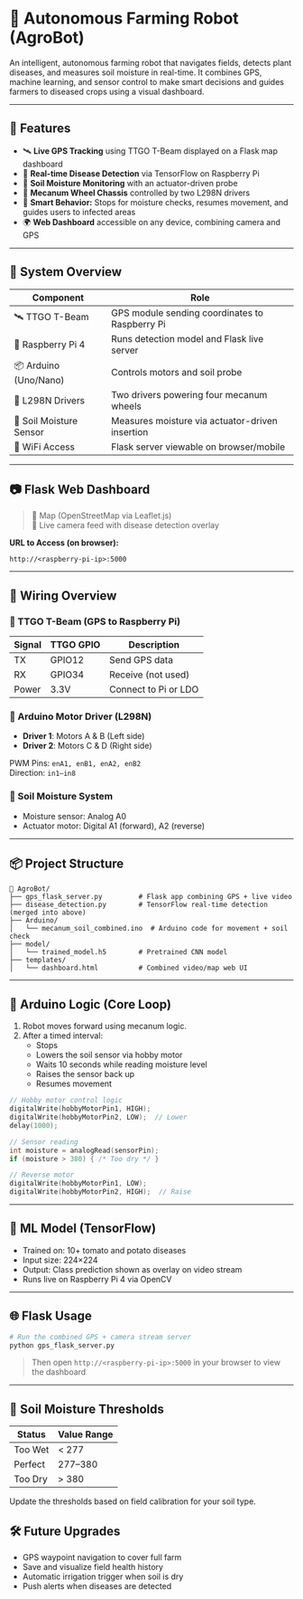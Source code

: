 # 🤖 Autonomous Farming Robot (AgroBot)

An intelligent, autonomous farming robot that navigates fields, detects plant diseases, and measures soil moisture in real-time. It combines GPS, machine learning, and sensor control to make smart decisions and guides farmers to diseased crops using a visual dashboard.

---

## 🚀 Features

- 🛰️ **Live GPS Tracking** using TTGO T-Beam displayed on a Flask map dashboard  
- 🎥 **Real-time Disease Detection** via TensorFlow on Raspberry Pi  
- 🌱 **Soil Moisture Monitoring** with an actuator-driven probe  
- 🛞 **Mecanum Wheel Chassis** controlled by two L298N drivers  
- 🧠 **Smart Behavior:** Stops for moisture checks, resumes movement, and guides users to infected areas  
- 🌍 **Web Dashboard** accessible on any device, combining camera and GPS  

---

## 🧩 System Overview

| Component            | Role                                              |
|----------------------|---------------------------------------------------|
| 🛰️ TTGO T-Beam       | GPS module sending coordinates to Raspberry Pi    |
| 🎥 Raspberry Pi 4    | Runs detection model and Flask live server        |
| 📦 Arduino (Uno/Nano)| Controls motors and soil probe                    |
| 🛞 L298N Drivers      | Two drivers powering four mecanum wheels          |
| 🧪 Soil Moisture Sensor | Measures moisture via actuator-driven insertion |
| 📡 WiFi Access       | Flask server viewable on browser/mobile           |

---

## 📷 Flask Web Dashboard

> 📍 Map (OpenStreetMap via Leaflet.js)  
> 🎥 Live camera feed with disease detection overlay  

**URL to Access (on browser):**
```
http://<raspberry-pi-ip>:5000
```

---

## 🔌 Wiring Overview

### 📍 TTGO T-Beam (GPS to Raspberry Pi)

| Signal | TTGO GPIO | Description             |
|--------|------------|-------------------------|
| TX     | GPIO12     | Send GPS data           |
| RX     | GPIO34     | Receive (not used)      |
| Power  | 3.3V       | Connect to Pi or LDO    |

### 🔌 Arduino Motor Driver (L298N)
- **Driver 1**: Motors A & B (Left side)  
- **Driver 2**: Motors C & D (Right side)  

PWM Pins: `enA1, enB1, enA2, enB2`  
Direction: `in1–in8`  

### 🌱 Soil Moisture System
- Moisture sensor: Analog A0  
- Actuator motor: Digital A1 (forward), A2 (reverse)  

---

## 📦 Project Structure

```
📁 AgroBot/
├── gps_flask_server.py         # Flask app combining GPS + live video
├── disease_detection.py        # TensorFlow real-time detection (merged into above)
├── Arduino/
│   └── mecanum_soil_combined.ino  # Arduino code for movement + soil check
├── model/
│   └── trained_model.h5        # Pretrained CNN model
├── templates/
│   └── dashboard.html          # Combined video/map web UI
```

---

## 🤖 Arduino Logic (Core Loop)

1. Robot moves forward using mecanum logic.  
2. After a timed interval:
   - Stops  
   - Lowers the soil sensor via hobby motor  
   - Waits 10 seconds while reading moisture level  
   - Raises the sensor back up  
   - Resumes movement  

```cpp
// Hobby motor control logic
digitalWrite(hobbyMotorPin1, HIGH);
digitalWrite(hobbyMotorPin2, LOW);  // Lower
delay(1000);

// Sensor reading
int moisture = analogRead(sensorPin);
if (moisture > 380) { /* Too dry */ }

// Reverse motor
digitalWrite(hobbyMotorPin1, LOW);
digitalWrite(hobbyMotorPin2, HIGH);  // Raise
```

---

## 🧠 ML Model (TensorFlow)

- Trained on: 10+ tomato and potato diseases  
- Input size: 224×224  
- Output: Class prediction shown as overlay on video stream  
- Runs live on Raspberry Pi 4 via OpenCV  

---

## 🌐 Flask Usage

```bash
# Run the combined GPS + camera stream server
python gps_flask_server.py
```

> Then open `http://<raspberry-pi-ip>:5000` in your browser to view the dashboard

---

## 🧪 Soil Moisture Thresholds

| Status        | Value Range |
|---------------|-------------|
| Too Wet       | < 277       |
| Perfect       | 277–380     |
| Too Dry       | > 380       |

Update the thresholds based on field calibration for your soil type.

## 🛠 Future Upgrades

- GPS waypoint navigation to cover full farm  
- Save and visualize field health history  
- Automatic irrigation trigger when soil is dry  
- Push alerts when diseases are detected 
